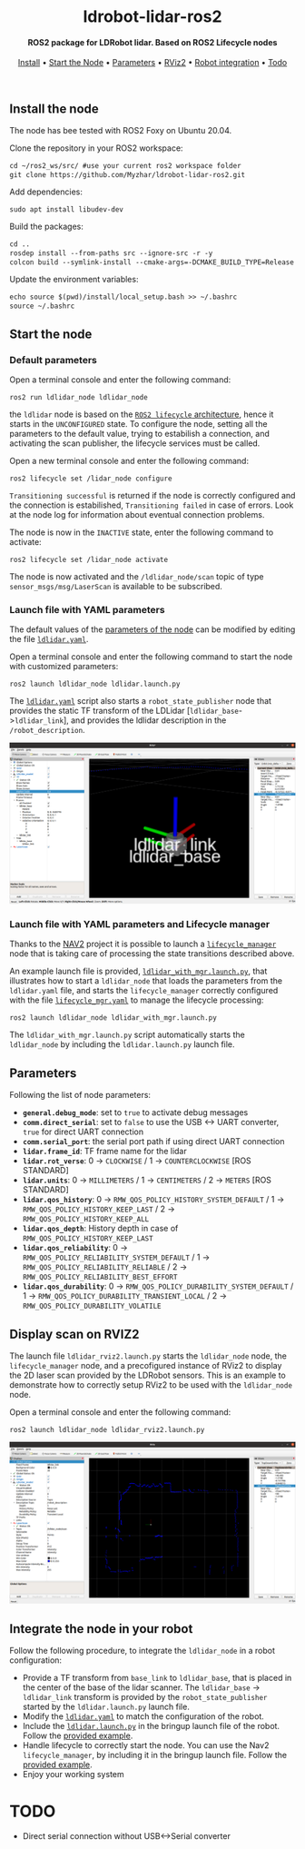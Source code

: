 <h1 align="center">
  ldrobot-lidar-ros2
</h1>

<h4 align="center">ROS2 package for LDRobot lidar. Based on ROS2 Lifecycle nodes</h4>

<p align="center">
  <a href="#install-the-node">Install</a> •
  <a href="#start-the-node">Start the Node</a> •
  <a href="#parameters">Parameters</a> •
  <a href="#display-scan-on-rviz2">RViz2</a> •  
  <a href="#integrate-the-node-in-your-robot">Robot integration</a> •  
  <a href="#todo">Todo</a>
</p>
<br>

## Install the node

The node has bee tested with ROS2 Foxy on Ubuntu 20.04.

Clone the repository in your ROS2 workspace:

    cd ~/ros2_ws/src/ #use your current ros2 workspace folder
    git clone https://github.com/Myzhar/ldrobot-lidar-ros2.git

Add dependencies:

    sudo apt install libudev-dev

Build the packages:

    cd ..
    rosdep install --from-paths src --ignore-src -r -y
    colcon build --symlink-install --cmake-args=-DCMAKE_BUILD_TYPE=Release

Update the environment variables:

    echo source $(pwd)/install/local_setup.bash >> ~/.bashrc
    source ~/.bashrc

## Start the node

### Default parameters

Open a terminal console and enter the following command:

    ros2 run ldlidar_node ldlidar_node

the `ldlidar` node is based on the [`ROS2 lifecycle` architecture](https://design.ros2.org/articles/node_lifecycle.html), hence it starts in the `UNCONFIGURED` state.
To configure the node, setting all the parameters to the default value, trying to estabilish a connection, and activating the scan publisher, the lifecycle services must be called.

Open a new terminal console and enter the following command: 

    ros2 lifecycle set /lidar_node configure

`Transitioning successful` is returned if the node is correctly configured and the connection is estabilished, `Transitioning failed` in case of errors. Look at the node log for information about eventual connection problems.

The node is now in the `INACTIVE` state, enter the following command to activate:

    ros2 lifecycle set /lidar_node activate
    
The node is now activated and the `/ldlidar_node/scan` topic of type `sensor_msgs/msg/LaserScan` is available to be subscribed.

### Launch file with YAML parameters

The default values of the [parameters of the node](#parameters) can be modified by editing the file [`ldlidar.yaml`](ldlidar_node/config/ldlidar.yaml).

Open a terminal console and enter the following command to start the node with customized parameters:

    ros2 launch ldlidar_node ldlidar.launch.py
    
The [`ldlidar.yaml`](ldlidar_node/config/ldlidar.yaml) script also starts a `robot_state_publisher` node that provides the static TF transform of the LDLidar [`ldlidar_base`->`ldlidar_link`], and provides the ldlidar description in the `/robot_description`.

![](./images/ldlidar_tf.png)

### Launch file with YAML parameters and Lifecycle manager

Thanks to the [NAV2](https://navigation.ros.org/index.html) project it is possible to launch a [`lifecycle_manager`](https://navigation.ros.org/configuration/packages/configuring-lifecycle.html) node that is taking care of processing the state transitions described above.

An example launch file is provided, [`ldlidar_with_mgr.launch.py`](ldlidar_node/launch/ldlidar_with_mgr.launch.py), that illustrates how to start a `ldlidar_node` that loads the parameters from the `ldlidar.yaml` file, and starts the `lifecycle_manager` correctly configured with the file [`lifecycle_mgr.yaml`](ldlidar_node/config/lifecycle_mgr.yaml) to manage the lifecycle processing:

    ros2 launch ldlidar_node ldlidar_with_mgr.launch.py

The `ldlidar_with_mgr.launch.py` script automatically starts the `ldlidar_node` by including the `ldlidar.launch.py` launch file.

## Parameters

Following the list of node parameters:

* **`general.debug_mode`**: set to `true` to activate debug messages
* **`comm.direct_serial`**: set to `false` to use the USB <-> UART converter, `true` for direct UART connection 
* **`comm.serial_port`**: the serial port path if using direct UART connection
* **`lidar.frame_id`**: TF frame name for the lidar
* **`lidar.rot_verse`**: 0 -> `CLOCKWISE` / 1 -> `COUNTERCLOCKWISE` [ROS STANDARD]
* **`lidar.units`**: 0 -> `MILLIMETERS` / 1 -> `CENTIMETERS` / 2 -> `METERS` [ROS STANDARD]
* **`lidar.qos_history`**: 0 -> `RMW_QOS_POLICY_HISTORY_SYSTEM_DEFAULT` / 1 -> `RMW_QOS_POLICY_HISTORY_KEEP_LAST` / 2 -> `RMW_QOS_POLICY_HISTORY_KEEP_ALL`
* **`lidar.qos_depth`**: History depth in case of `RMW_QOS_POLICY_HISTORY_KEEP_LAST` 
* **`lidar.qos_reliability`**: 0 -> `RMW_QOS_POLICY_RELIABILITY_SYSTEM_DEFAULT` / 1 -> `RMW_QOS_POLICY_RELIABILITY_RELIABLE` / 2 -> `RMW_QOS_POLICY_RELIABILITY_BEST_EFFORT`
* **`lidar.qos_durability`**: 0 -> `RMW_QOS_POLICY_DURABILITY_SYSTEM_DEFAULT` / 1 -> `RMW_QOS_POLICY_DURABILITY_TRANSIENT_LOCAL` / 2 -> `RMW_QOS_POLICY_DURABILITY_VOLATILE`

## Display scan on RVIZ2

The launch file `ldlidar_rviz2.launch.py` starts the `ldlidar_node` node, the `lifecycle_manager` node, and a precofigured instance of RViz2 to display the 2D laser scan provided by the LDRobot sensors. This is an example to demonstrate how to correctly setup RViz2 to be used with the `ldlidar_node` node.

Open a terminal console and enter the following command:

    ros2 launch ldlidar_node ldlidar_rviz2.launch.py

![](./images/ldlidar_rviz2.png)

## Integrate the node in your robot

Follow the following procedure, to integrate the `ldlidar_node` in a robot configuration:

* Provide a TF transform from `base_link` to `ldlidar_base`, that is placed in the center of the base of the lidar scanner. The `ldlidar_base` -> `ldlidar_link` transform is provided by the `robot_state_publisher` started by the `ldlidar.launch.py` launch file.
* Modify the [`ldlidar.yaml`](ldlidar_node/config/ldlidar.yaml) to match the configuration of the robot.
* Include the [`ldlidar.launch.py`](ldlidar_node/launch/ldlidar.launch.py) in the bringup launch file of the robot. Follow the [provided example](#launch-file-with-yaml-parameters-and-lifecycle-manager).
* Handle lifecycle to correctly start the node. You can use the Nav2 `lifecycle_manager`, by including it in the bringup launch file. Follow the [provided example](#launch-file-with-yaml-parameters-and-lifecycle-manager).
* Enjoy your working system

# TODO
* Direct serial connection without USB<->Serial converter






